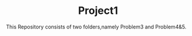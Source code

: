 <h1 align='center'>Project1</h1>
This Repository consists of two folders,namely Problem3 and Problem4&5.
